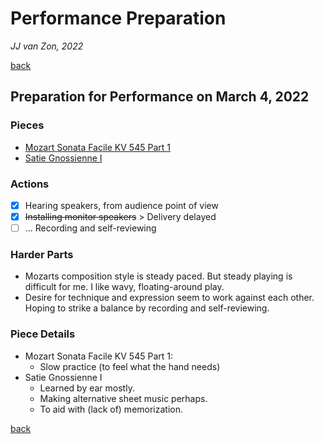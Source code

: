 Performance Preparation
=======================

*JJ van Zon, 2022*

[back](./)

Preparation for Performance on March 4, 2022
--------------------------------------------

### Pieces

- [Mozart Sonata Facile KV 545 Part 1](mozart-sonata-facile-part-1)
- [Satie Gnossienne Ⅰ](satie-gnossienne-1)

### Actions

- [x] Hearing speakers, from audience point of view
- [x] ~~Installing monitor speakers~~ > Delivery delayed
- [ ] ... Recording and self-reviewing

### Harder Parts

- Mozarts composition style is steady paced. But steady playing is difficult for me. I like wavy, floating-around play.
- Desire for technique and expression seem to work against each other. Hoping to strike a balance by recording and self-reviewing.

### Piece Details

- Mozart Sonata Facile KV 545 Part 1:
    - Slow practice (to feel what the hand needs)
- Satie Gnossienne Ⅰ
    - Learned by ear mostly.
    - Making alternative sheet music perhaps.
    - To aid with (lack of) memorization.

[back](./)
